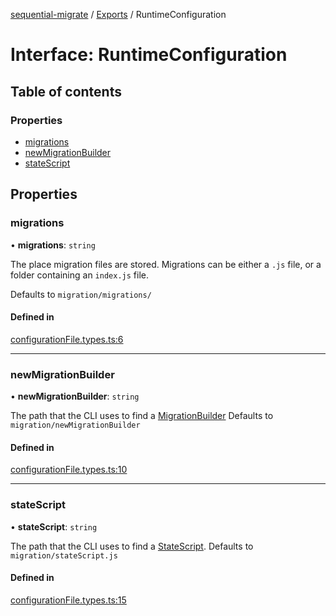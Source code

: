 [sequential-migrate](../README.md) / [Exports](../modules.md) / RuntimeConfiguration

# Interface: RuntimeConfiguration

## Table of contents

### Properties

- [migrations](RuntimeConfiguration.md#migrations)
- [newMigrationBuilder](RuntimeConfiguration.md#newmigrationbuilder)
- [stateScript](RuntimeConfiguration.md#statescript)

## Properties

### migrations

• **migrations**: `string`

The place migration files are stored. Migrations can be either a `.js` file, or a folder containing an `index.js` file.

Defaults to `migration/migrations/`

#### Defined in

[configurationFile.types.ts:6](https://github.com/Ivo-Evans/sequential-migrate/blob/86b7678/src/types/configurationFile.types.ts#L6)

___

### newMigrationBuilder

• **newMigrationBuilder**: `string`

The path that the CLI uses to find a [MigrationBuilder](MigrationBuilder.md)
Defaults to `migration/newMigrationBuilder`

#### Defined in

[configurationFile.types.ts:10](https://github.com/Ivo-Evans/sequential-migrate/blob/86b7678/src/types/configurationFile.types.ts#L10)

___

### stateScript

• **stateScript**: `string`

The path that the CLI uses to find a [StateScript](StateScript.md). Defaults to `migration/stateScript.js`

#### Defined in

[configurationFile.types.ts:15](https://github.com/Ivo-Evans/sequential-migrate/blob/86b7678/src/types/configurationFile.types.ts#L15)

